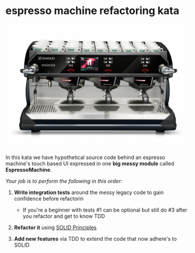 espresso machine refactoring kata
=================================
![Image of an espresso machine with UI](https://github.com/dschinkel/espresso-machine-refactoring-kata/blob/master/espresso-machine-with-ui.jpg)

In this kata we have hypothetical source code behind an espresso machine's touch based UI expressed in one **big messy module** called **EspressoMachine**.

*Your job is to perform the following in this order:*
1. **Write integration tests** around the messy legacy code to gain confidence before refactorin

    - If you're a beginner with tests #1 can be optional but still do #3 after you refactor and get to know TDD

2. **Refactor it** using [SOLID Principles](http://butunclebob.com/ArticleS.UncleBob.PrinciplesOfOod)

3. **Add new features** via TDD to extend the code that now adhere's to SOLID